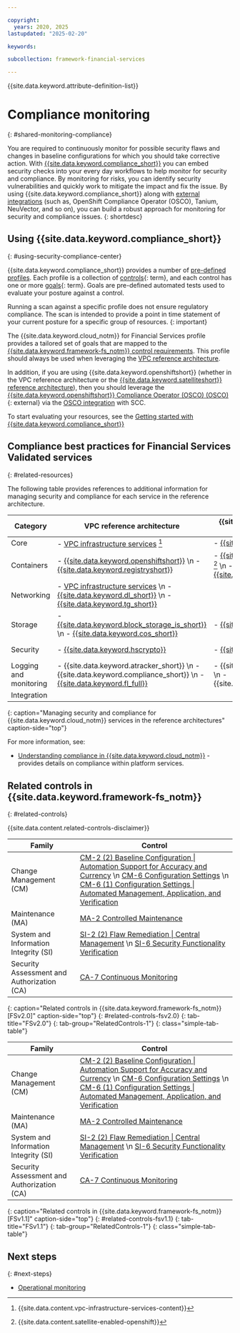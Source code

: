 ```yaml
---

copyright:
  years: 2020, 2025
lastupdated: "2025-02-20"

keywords:

subcollection: framework-financial-services

---
```


{{site.data.keyword.attribute-definition-list}}

# Compliance monitoring
{: #shared-monitoring-compliance}



You are required to continuously monitor for possible security flaws and changes in baseline configurations for which you should take corrective action. With [{{site.data.keyword.compliance_short}}](/docs/security-compliance?topic=security-compliance-getting-started) you can embed security checks into your every day workflows to help monitor for security and compliance. By monitoring for risks, you can identify security vulnerabilities and quickly work to mitigate the impact and fix the issue. By using {{site.data.keyword.compliance_short}} along with [external integrations](/security-compliance/integrations) (such as, OpenShift Compliance Operator (OSCO), Tanium, NeuVector, and so on), you can build a robust approach for monitoring for security and compliance issues.
{: shortdesc}

## Using {{site.data.keyword.compliance_short}}
{: #using-security-compliance-center}

{{site.data.keyword.compliance_short}} provides a number of [pre-defined profiles](/docs/security-compliance?topic=security-compliance-predefined-profiles). Each profile is a collection of [controls](#x2018434){: term}, and each control has one or more [goals](#x2117978){: term}. Goals are pre-defined automated tests used to evaluate your posture against a control.

Running a scan against a specific profile does not ensure regulatory compliance. The scan is intended to provide a point in time statement of your current posture for a specific group of resources.
{: important}

The {{site.data.keyword.cloud_notm}} for Financial Services profile provides a tailored set of goals that are mapped to the [{{site.data.keyword.framework-fs_notm}} control requirements](/docs/framework-financial-services?topic=framework-financial-services-about#framework-control-requirements). This profile should always be used when leveraging the [VPC reference architecture](/docs/framework-financial-services?topic=framework-financial-services-vpc-architecture-about).

In addition, if you are using {{site.data.keyword.openshiftshort}} (whether in the VPC reference architecture or the [{{site.data.keyword.satelliteshort}} reference architecture](/docs/framework-financial-services?topic=framework-financial-services-satellite-architecture-about)), then you should leverage the [{{site.data.keyword.openshiftshort}} Compliance Operator (OSCO) (OSCO)](https://github.com/openshift/compliance-operator){: external} via the [OSCO integration](/docs/security-compliance?topic=security-compliance-osco-scan) with SCC.

To start evaluating your resources, see the [Getting started with {{site.data.keyword.compliance_short}}](/docs/security-compliance?topic=security-compliance-getting-started)

## Compliance best practices for Financial Services Validated services
{: #related-resources}



The following table provides references to additional information for managing security and compliance for each service in the reference architecture.



| Category | VPC reference architecture | {{site.data.keyword.satelliteshort}} reference architecture | Optional for both |
|----------|-------------------|-------------------|-------------------|
| Core  | - [VPC infrastructure services](/docs/vpc?topic=vpc-responsibilities-vpc#security-compliance) [^tabletext] | - [{{site.data.keyword.satelliteshort}}](/docs/satellite?topic=satellite-compliance#platform-compliance) | |
| Containers  | - [{{site.data.keyword.openshiftshort}}](/docs/openshift?topic=openshift-responsibilities_iks#security-compliance) \n - [{{site.data.keyword.registryshort}}](/docs/Registry?topic=Registry-registry_responsibilities#security-compliance) | - [{{site.data.keyword.openshiftshort}}](/docs/openshift?topic=openshift-satellite-responsibilities#security-compliance-sat) [^tabletext-satellite-enabled-openshift] \n - [{{site.data.keyword.registryshort}}](/docs/Registry?topic=Registry-registry_responsibilities#security-compliance) |  |
| Networking | - [VPC infrastructure services](/docs/vpc?topic=vpc-responsibilities-vpc#security-compliance) \n - [{{site.data.keyword.dl_short}}](/docs/dl?topic=dl-dl-responsibilities#security-compliance) \n - [{{site.data.keyword.tg_short}}](/docs/transit-gateway?topic=transit-gateway-tg-responsibilities#security-rich-environment) |  |  |
| Storage  | - [{{site.data.keyword.block_storage_is_short}}](/docs/vpc?topic=vpc-responsibilities-vpc#security-compliance) \n - [{{site.data.keyword.cos_short}}](/docs/cloud-object-storage?topic=cloud-object-storage-responsibilities#responsibilities-security) | - [{{site.data.keyword.cos_short}}](/docs/cloud-object-storage?topic=cloud-object-storage-responsibilities#responsibilities-security) |  |
| Security  | - [{{site.data.keyword.hscrypto}}](/docs/hs-crypto?topic=hs-crypto-manage-security-compliance) | - [{{site.data.keyword.hscrypto}}](/docs/hs-crypto?topic=hs-crypto-manage-security-compliance) | - [{{site.data.keyword.appid_short_notm}}](/docs/appid?topic=appid-faq#faq-keycloak) |
| Logging and monitoring   | - {{site.data.keyword.atracker_short}} \n - {{site.data.keyword.compliance_short}} \n - [{{site.data.keyword.fl_full}}](/docs/vpc?topic=vpc-responsibilities-vpc#security-compliance)  | - {{site.data.keyword.atracker_short}} \n - {{site.data.keyword.compliance_short}} | |
| Integration  | |   | - {{site.data.keyword.messagehub}} |
{: caption="Managing security and compliance for {{site.data.keyword.cloud_notm}} services in the reference architectures" caption-side="top"}

[^tabletext]: {{site.data.content.vpc-infrastructure-services-content}}

[^tabletext-satellite-enabled-openshift]: {{site.data.content.satellite-enabled-openshift}}

For more information, see:

* [Understanding compliance in {{site.data.keyword.cloud_notm}}](/docs/overview?topic=overview-compliance) - provides details on compliance within platform services.

## Related controls in {{site.data.keyword.framework-fs_notm}}
{: #related-controls}

{{site.data.content.related-controls-disclaimer}}

| Family              | Control                                           |
|---------------------|---------------------------------------------------|
| Change Management (CM) | [CM-2 (2) Baseline Configuration &#124; Automation Support for Accuracy and Currency](/docs/framework-financial-services-controls?topic=framework-financial-services-controls-cm-2.2) \n [CM-6 Configuration Settings](/docs/framework-financial-services-controls?topic=framework-financial-services-controls-cm-6) \n [CM-6 (1) Configuration Settings &#124; Automated Management, Application, and Verification](/docs/framework-financial-services-controls?topic=framework-financial-services-controls-cm-6.1)   |
| Maintenance (MA) | [MA-2 Controlled Maintenance](/docs/framework-financial-services-controls?topic=framework-financial-services-controls-ma-2)   |
| System and Information Integrity (SI) | [SI-2 (2) Flaw Remediation &#124; Central Management](/docs/framework-financial-services-controls?topic=framework-financial-services-controls-si-2.2) \n [SI-6 Security Functionality Verification](/docs/framework-financial-services-controls?topic=framework-financial-services-controls-si-6)   |
| Security Assessment and Authorization (CA) | [CA-7 Continuous Monitoring](/docs/framework-financial-services-controls?topic=framework-financial-services-controls-ca-7)    |
{: caption="Related controls in {{site.data.keyword.framework-fs_notm}} [FSv2.0]" caption-side="top"}
{: #related-controls-fsv2.0}
{: tab-title="FSv2.0"}
{: tab-group="RelatedControls-1"}
{: class="simple-tab-table"}


| Family              | Control                                           |
|---------------------|---------------------------------------------------|
| Change Management (CM) | [CM-2 (2) Baseline Configuration &#124; Automation Support for Accuracy and Currency](/docs/framework-financial-services-controls-fsv1-1?topic=framework-financial-services-controls-cm-2.2) \n [CM-6 Configuration Settings](/docs/framework-financial-services-controls-fsv1-1?topic=framework-financial-services-controls-cm-6) \n [CM-6 (1) Configuration Settings &#124; Automated Management, Application, and Verification](/docs/framework-financial-services-controls-fsv1-1?topic=framework-financial-services-controls-cm-6.1)   |
| Maintenance (MA) | [MA-2 Controlled Maintenance](/docs/framework-financial-services-controls-fsv1-1?topic=framework-financial-services-controls-ma-2)   |
| System and Information Integrity (SI) | [SI-2 (2) Flaw Remediation &#124; Central Management](/docs/framework-financial-services-controls-fsv1-1?topic=framework-financial-services-controls-si-2.2) \n [SI-6 Security Functionality Verification](/docs/framework-financial-services-controls-fsv1-1?topic=framework-financial-services-controls-si-6)   |
| Security Assessment and Authorization (CA) | [CA-7 Continuous Monitoring](/docs/framework-financial-services-controls-fsv1-1?topic=framework-financial-services-controls-ca-7)    |
{: caption="Related controls in {{site.data.keyword.framework-fs_notm}} [FSv1.1]" caption-side="top"}
{: #related-controls-fsv1.1}
{: tab-title="FSv1.1"}
{: tab-group="RelatedControls-1"}
{: class="simple-tab-table"}


## Next steps
{: #next-steps}

* [Operational monitoring](/docs/framework-financial-services?topic=framework-financial-services-shared-monitoring-operational)
